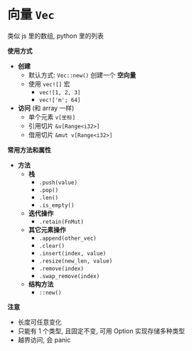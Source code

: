 # 向量 `Vec`
类似 js 里的数组, python 里的列表

**使用方式**
- **创建**
  - 默认方式: `Vec::new()` 创建一个 **空向量**
  - 使用 `vec![]` 宏
    - `vec![1, 2, 3]`
    - `vec!['m'; 64]`
- **访问** (和 array 一样)
  - 单个元素 `v[坐标]` 
  - 引用切片 `&v[Range<i32>]`
  - 借用切片 `&mut v[Range<i32>]`  

**常用方法和属性**
- **方法**
  - **栈** 
    - `.push(value)`
    - `.pop()`
    - `.len()`
    - `.is_empty()`
  - **迭代操作**
    - `.retain(FnMut)`
  - **其它元素操作** 
    - `.append(other_vec)`
    - `.clear()`
    - `.insert(index, value)`
    - `.resize(new_len, value)`
    - `.remove(index)`
    - `.swap_remove(index)`
  - **结构方法**
    - `::new()`


**注意**
- 长度可任意变化
- 只能有 1 个类型, 且固定不变, 可用 Option 实现存储多种类型
- 越界访问, 会 panic